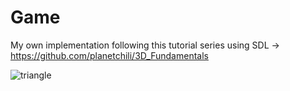 # Game

My own implementation following this tutorial series using SDL -> https://github.com/planetchili/3D_Fundamentals


![triangle](https://i.imgur.com/O9vIglB.png)
